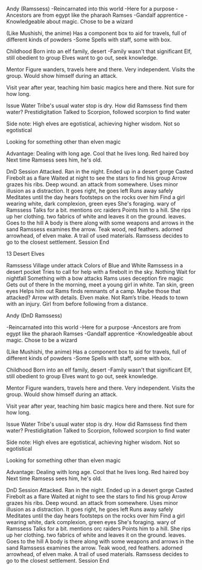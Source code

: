 Andy (Ramssess)
-Reincarnated into this world
-Here for a purpose
-Ancestors are from egypt like the pharaoh Ramses
-Gandalf apprentice
-Knowledgeable  about magic. Chose to be a wizard

(Like Mushishi, the anime)
Has a component box to aid for travels, full of different kinds of powders
-Some Spells with staff, some with box.



Childhood
Born into an elf family, desert
-Family wasn't that significant
Elf, still obedient to group
Elves want to go out, seek knowledge.


Mentor Figure wanders, travels here and there.
Very independent. Visits the group.
Would show himself during an attack.

Visit year after year, teaching him basic magics here and there.
Not sure for how long.

Issue Water
Tribe's usual water stop is dry. How did Ramssess find them water?
Prestidigitation
Talked to Scorpion, followed scorpion to find water

Side note:
High elves are egotistical, achieving higher wisdom.
Not so egotistical

Looking for something other than elven magic


Advantage: Dealing with long age.
Cool that he lives long.
Red haired boy
Next time Ramsess sees him, he's old.

DnD Session
Attacked. Ran in the night.
Ended up in a desert gorge
Casted Firebolt as a flare
Waited at night to see the stars to find his group
Arrow grazes his ribs. Deep wound. an attack from somewhere.
Uses minor illusion as a distraction. It goes right, he goes left
Runs away safely
Meditates until the day
hears footsteps on the rocks over him
Find a girl wearing white, dark complexion, green eyes
She's foraging. wary of Ramssess
Talks for a bit. mentions orc raiders
Points him to a hill.
She rips up her clothing. two fabrics of white and leaves it on the ground. leaves.
Goes to the hill
A body is there along with some weapons and arrows in the sand
Ramssess examines the arrow. Teak wood, red feathers. adorned arrowhead, of elven make.
A trail of used materials.
Ramssess decides to go to the closest settlement.
Session End

13 Desert Elves

Ramssess
Village under attack
Colors of Blue and White
Ramssess in a desert pocket
Tries to call for help with a firebolt in the sky. Nothing
Wait for nightfall
Something with a bow attacks
Rams uses deception fire magic
Gets out of there
In the morning, meet a young girl in white. Tan skin, green eyes
Helps him out
Rams finds remnants of a camp. Maybe those that attacked?
Arrow with details. Elven make. Not Ram’s tribe.
Heads to town with an injury. Girl from before following from a distance.



Andy (DnD Ramssess)

-Reincarnated into this world
-Here for a purpose
-Ancestors are from egypt like the pharaoh Ramses
-Gandalf apprentice
-Knowledgeable about magic. Chose to be a wizard

(Like Mushishi, the anime)
Has a component box to aid for travels, full of different kinds of powders
-Some Spells with staff, some with box.



Childhood
Born into an elf family, desert
-Family wasn't that significant
Elf, still obedient to group
Elves want to go out, seek knowledge.


Mentor Figure wanders, travels here and there.
Very independent. Visits the group.
Would show himself during an attack.

Visit year after year, teaching him basic magics here and there.
Not sure for how long.

Issue Water
Tribe's usual water stop is dry. How did Ramssess find them water?
Prestidigitation
Talked to Scorpion, followed scorpion to find water

Side note:
High elves are egotistical, achieving higher wisdom.
Not so egotistical

Looking for something other than elven magic


Advantage: Dealing with long age.
Cool that he lives long.
Red haired boy
Next time Ramsess sees him, he's old.

DnD Session
Attacked. Ran in the night.
Ended up in a desert gorge
Casted Firebolt as a flare
Waited at night to see the stars to find his group
Arrow grazes his ribs. Deep wound. an attack from somewhere.
Uses minor illusion as a distraction. It goes right, he goes left
Runs away safely
Meditates until the day
hears footsteps on the rocks over him
Find a girl wearing white, dark complexion, green eyes
She's foraging. wary of Ramssess
Talks for a bit. mentions orc raiders
Points him to a hill.
She rips up her clothing. two fabrics of white and leaves it on the ground. leaves.
Goes to the hill
A body is there along with some weapons and arrows in the sand
Ramssess examines the arrow. Teak wood, red feathers. adorned arrowhead, of elven make.
A trail of used materials.
Ramssess decides to go to the closest settlement.
Session End